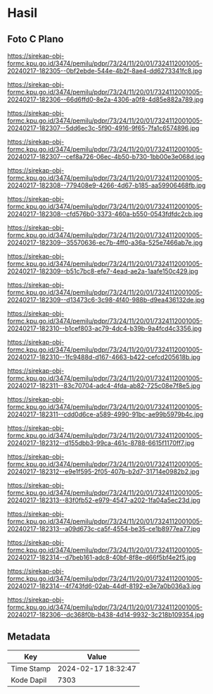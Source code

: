 # Hasil

## Foto C Plano

https://sirekap-obj-formc.kpu.go.id/3474/pemilu/pdpr/73/24/11/20/01/7324112001005-20240217-182305--0bf2ebde-544e-4b2f-8ae4-dd6273341fc8.jpg

https://sirekap-obj-formc.kpu.go.id/3474/pemilu/pdpr/73/24/11/20/01/7324112001005-20240217-182306--66d6ffd0-8e2a-4306-a0f8-4d85e882a789.jpg

https://sirekap-obj-formc.kpu.go.id/3474/pemilu/pdpr/73/24/11/20/01/7324112001005-20240217-182307--5dd6ec3c-5f90-4916-9f65-7fa1c6574896.jpg

https://sirekap-obj-formc.kpu.go.id/3474/pemilu/pdpr/73/24/11/20/01/7324112001005-20240217-182307--cef8a726-06ec-4b50-b730-1bb00e3e068d.jpg

https://sirekap-obj-formc.kpu.go.id/3474/pemilu/pdpr/73/24/11/20/01/7324112001005-20240217-182308--779408e9-4266-4d67-b185-aa59906468fb.jpg

https://sirekap-obj-formc.kpu.go.id/3474/pemilu/pdpr/73/24/11/20/01/7324112001005-20240217-182308--cfd576b0-3373-460a-b550-0543fdfdc2cb.jpg

https://sirekap-obj-formc.kpu.go.id/3474/pemilu/pdpr/73/24/11/20/01/7324112001005-20240217-182309--35570636-ec7b-4ff0-a36a-525e7466ab7e.jpg

https://sirekap-obj-formc.kpu.go.id/3474/pemilu/pdpr/73/24/11/20/01/7324112001005-20240217-182309--b51c7bc8-efe7-4ead-ae2a-1aafe150c429.jpg

https://sirekap-obj-formc.kpu.go.id/3474/pemilu/pdpr/73/24/11/20/01/7324112001005-20240217-182309--d13473c6-3c98-4f40-988b-d9ea436132de.jpg

https://sirekap-obj-formc.kpu.go.id/3474/pemilu/pdpr/73/24/11/20/01/7324112001005-20240217-182310--b1cef803-ac79-4dc4-b39b-9a4fcd4c3356.jpg

https://sirekap-obj-formc.kpu.go.id/3474/pemilu/pdpr/73/24/11/20/01/7324112001005-20240217-182310--1fc9488d-d167-4663-b422-cefcd205618b.jpg

https://sirekap-obj-formc.kpu.go.id/3474/pemilu/pdpr/73/24/11/20/01/7324112001005-20240217-182311--83c70704-adc4-4fda-ab82-725c08e7f8e5.jpg

https://sirekap-obj-formc.kpu.go.id/3474/pemilu/pdpr/73/24/11/20/01/7324112001005-20240217-182311--cdd0d6ce-a589-4990-91bc-ae99b5979b4c.jpg

https://sirekap-obj-formc.kpu.go.id/3474/pemilu/pdpr/73/24/11/20/01/7324112001005-20240217-182312--d155dbb3-99ca-461c-8788-6615f1170ff7.jpg

https://sirekap-obj-formc.kpu.go.id/3474/pemilu/pdpr/73/24/11/20/01/7324112001005-20240217-182312--e9e1f595-2f05-407b-b2d7-31714e0982b2.jpg

https://sirekap-obj-formc.kpu.go.id/3474/pemilu/pdpr/73/24/11/20/01/7324112001005-20240217-182313--83f0fb52-e979-4547-a202-1fa04a5ec23d.jpg

https://sirekap-obj-formc.kpu.go.id/3474/pemilu/pdpr/73/24/11/20/01/7324112001005-20240217-182313--a09d673c-ca5f-4554-be35-ce1b8977ea77.jpg

https://sirekap-obj-formc.kpu.go.id/3474/pemilu/pdpr/73/24/11/20/01/7324112001005-20240217-182314--d7beb161-adc8-40bf-8f8e-d66f5bf4e2f5.jpg

https://sirekap-obj-formc.kpu.go.id/3474/pemilu/pdpr/73/24/11/20/01/7324112001005-20240217-182314--4f743fd6-02ab-44df-8192-e3e7a0b036a3.jpg

https://sirekap-obj-formc.kpu.go.id/3474/pemilu/pdpr/73/24/11/20/01/7324112001005-20240217-182306--dc368f0b-b438-4d14-9932-3c218b109354.jpg


## Metadata

| Key        | Value               |
| ---------- | ------------------- |
| Time Stamp | 2024-02-17 18:32:47 |
| Kode Dapil | 7303                |



